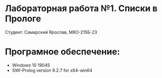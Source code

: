 # Лабораторная работа №1. Списки в Прологе

Студент: Самарский Ярослав, М8О-215Б-23

# Програмное обеспечение:
- Windows 10 19045
- SWI-Prolog version 9.2.7 for x64-win64